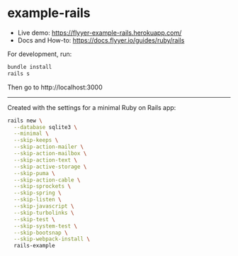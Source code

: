 # example-rails

* Live demo: https://flyyer-example-rails.herokuapp.com/
* Docs and How-to: https://docs.flyyer.io/guides/ruby/rails

For development, run:

```bash
bundle install
rails s
```

Then go to http://localhost:3000

---

Created with the settings for a minimal Ruby on Rails app:

```bash
rails new \
  --database sqlite3 \
  --minimal \
  --skip-keeps \
  --skip-action-mailer \
  --skip-action-mailbox \
  --skip-action-text \
  --skip-active-storage \
  --skip-puma \
  --skip-action-cable \
  --skip-sprockets \
  --skip-spring \
  --skip-listen \
  --skip-javascript \
  --skip-turbolinks \
  --skip-test \
  --skip-system-test \
  --skip-bootsnap \
  --skip-webpack-install \
  rails-example
```
